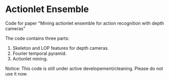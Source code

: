 Actionlet Ensemble
=================

Code for paper "Mining actionlet ensemble for action recognition with depth cameras"

The code contains three parts:
1) Skeleton and LOP features for depth cameras.
2) Fourier temporal pyramid.
3) Actionlet mining.


Notice: This code is still under active developement/cleaning. Please do not use it now.

